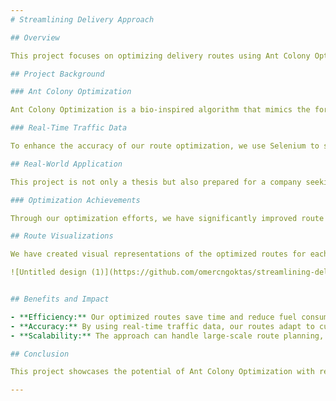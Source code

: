 ```yaml
---
# Streamlining Delivery Approach

## Overview

This project focuses on optimizing delivery routes using Ant Colony Optimization (ACO) and real-time traffic data. By leveraging Selenium with multiprocessing, we fetch up-to-date traffic conditions and estimated arrival times, ensuring the routes are optimized based on current traffic situations.

## Project Background

### Ant Colony Optimization

Ant Colony Optimization is a bio-inspired algorithm that mimics the foraging behavior of ants. It's particularly effective for solving combinatorial optimization problems like the Travelling Salesman Problem (TSP), which is fundamental to route optimization. In our project, we utilize ACO to find the shortest and most efficient delivery routes.

### Real-Time Traffic Data

To enhance the accuracy of our route optimization, we use Selenium to scrape real-time traffic data from Google Maps. By incorporating multiprocessing, we can efficiently handle multiple data-fetching processes simultaneously, ensuring that our traffic data is both current and comprehensive.

## Real-World Application

This project is not only a thesis but also prepared for a company seeking to streamline its delivery operations. Traditionally, delivery routes were planned manually using paper maps, which often led to suboptimal and lengthy routes. Human planners could only estimate traffic conditions, leading to inefficiencies.

### Optimization Achievements

Through our optimization efforts, we have significantly improved route efficiency. Previously, routes planned manually could be as long as 770 kilometers. With our algorithm, we have managed to reduce this to approximately 590 kilometers, demonstrating a substantial improvement in delivery efficiency.

## Route Visualizations

We have created visual representations of the optimized routes for each truck. These images illustrate the effectiveness of our approach by showing the streamlined paths.

![Untitled design (1)](https://github.com/omercngoktas/streamlining-delivery-approach/assets/77095758/4d85a95b-39da-46b4-af0b-392da3b8852d)


## Benefits and Impact

- **Efficiency:** Our optimized routes save time and reduce fuel consumption, contributing to cost savings.
- **Accuracy:** By using real-time traffic data, our routes adapt to current conditions, ensuring timely deliveries.
- **Scalability:** The approach can handle large-scale route planning, making it suitable for companies with extensive delivery networks.

## Conclusion

This project showcases the potential of Ant Colony Optimization with real-time data fetching to solve practical problems. By automating and optimizing the route planning process, we not only improve efficiency but also provide a scalable solution for the logistics industry.

---
```

